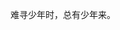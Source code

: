 难寻少年时，总有少年来。
<!---
wavewavenail/wavewavenail is a ✨ special ✨ repository because its `README.md` (this file) appears on your GitHub profile.
You can click the Preview link to take a look at your changes.
--->
